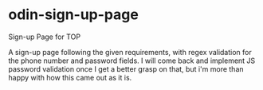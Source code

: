 # odin-sign-up-page
Sign-up Page for TOP

A sign-up page following the given requirements, with regex validation for the phone number and password fields. I will come back and implement JS password validation once I get a better grasp on that, but i'm more than happy with how this came out as it is.